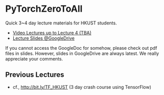 # PyTorchZeroToAll
Quick 3~4 day lecture materials for HKUST students.

* [Video Lectures up to Lecture 4 (TBA)](http://bit.ly/PyTorchVideo)
* [Lecture Slides @GoogleDrive](http://bit.ly/PyTorchZeroAll)

If you cannot access the GoogleDoc for somehow, please check out pdf files in slides. However, slides in GoogleDrive are always latest. We really appreciate your comments.

## Previous Lectures 
* cf., http://bit.ly/TF_HKUST (3 day crash course using TensorFlow)
